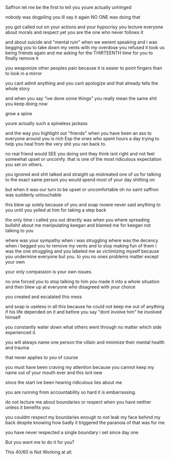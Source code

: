 Saffron let me be the first to tell you youre actually unhinged

nobody was dogpiling you
ill say it again NO ONE was doing that

you got called out on your actions and your hypocrisy
you lecture everyone about morals and respect  yet you are the one who never follows it

and about suicide and "mental ruin"
when we werent speaking and i was begging you to take down my vents with my overdose you refused
it took us being friends again and me asking for the THIRTEENTH time for you to finally remove it

you weaponize other peoples pain because it is easier to point fingers than to look in a mirror

you cant admit anything and you cant apologize and that already tells the whole story

and when you say "ive done some things" you really mean the same shit you keep doing now

grow a spine

youre actually such a spineless jackass

and the way you highlight out "friends" when you have been an ass to everyone around you is rich
Esp the ones who spent hours a day trying to help you heal from the very shit you ran back to. 

no real friend would SEE you doing smt they think isnt right and not feel somewhat upset or uncomfy.
that is one of the most ridiculous expectation you set on others.

you ignored and shit talked and straight up mistreated one of us for talking to the exact same person you would spend most of your day shitting on

but when it was our turn to be upset or uncomfortable oh no saint saffron was suddenly untouchable

this blew up solely because of you and soap
mowie never said anything to you until you yelled at him for taking a step back

the only time i called you out directly was when you where spreading  bullshit about me manipulating keegan and blamed me for keegan not talking to you

where was your sympathy when i was struggling
where was the decency when i begged you to remove my vents and to stop making fun of them
i was the one struggling and you labeled me as victimizing myself because you undermine everyone but you.
to you no ones problems matter except your own

your only compassion is your own issues.

no one forced you to stop talking to him
you made it into a whole situation and then blew up at everyone who disagreed with your choice

you created and escalated this mess

and soap is useless in all this because he could not keep me out of anything if his life depended on it and before you say "dont involve him" he involved himself

you constantly water down what others went through no matter which side experienced it.

you will always name one person the villain and minimize their mental health and trauma

that never applies to you of course

you must have been craving my attention because you cannot keep my name out of your mouth ever and this isnt new

since the start ive been hearing ridiculous lies about me

you are running from accountability so hard it is embarrassing.

do not lecture me about boundaries or respect when you have neither unless it benefits you

you couldnt respect my boundaries enough to not leak my face behind my back despite knowing how badly it triggered the paranoia of that was for me

you have never respected a single boundary i set since day one

But you want me to do it for you?

This 40/60 is Not Working at all. 
